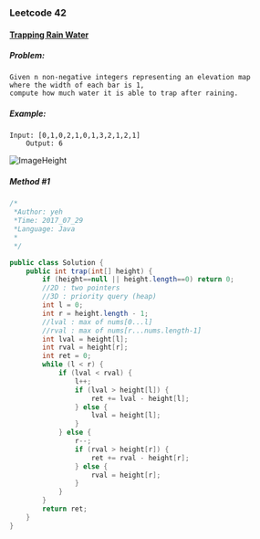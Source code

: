 

### Leetcode 42
#### [Trapping Rain Water](https://leetcode.com/problems/trapping-rain-water)

  

##### ***Problem:***

    Given n non-negative integers representing an elevation map 
    where the width of each bar is 1, 
    compute how much water it is able to trap after raining.
    
##### ***Example:***

    Input: [0,1,0,2,1,0,1,3,2,1,2,1]
        Output: 6
![ImageHeight](http://www.leetcode.com/static/images/problemset/rainwatertrap.png)

##### *Method #1*
``` java
/*
 *Author: yeh
 *Time: 2017_07_29
 *Language: Java
 *
 */

public class Solution {
    public int trap(int[] height) {
        if (height==null || height.length==0) return 0;
        //2D : two pointers
        //3D : priority query (heap)
        int l = 0;
        int r = height.length - 1;
        //lval : max of nums[0...l]
        //rval : max of nums[r...nums.length-1]
        int lval = height[l];
        int rval = height[r];
        int ret = 0;
        while (l < r) {
            if (lval < rval) {
                l++;
                if (lval > height[l]) {
                    ret += lval - height[l];
                } else {
                    lval = height[l];
                }
            } else {
                r--;
                if (rval > height[r]) {
                    ret += rval - height[r];
                } else {
                    rval = height[r];
                }
            }
        }
        return ret;
    }
}

```

